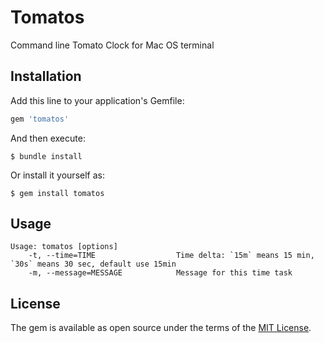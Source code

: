 # Tomatos

Command line Tomato Clock for Mac OS terminal

## Installation

Add this line to your application's Gemfile:

```ruby
gem 'tomatos'
```

And then execute:

    $ bundle install

Or install it yourself as:

    $ gem install tomatos

## Usage

```
Usage: tomatos [options]
    -t, --time=TIME                  Time delta: `15m` means 15 min, `30s` means 30 sec, default use 15min 
    -m, --message=MESSAGE            Message for this time task

```

## License

The gem is available as open source under the terms of the [MIT License](https://opensource.org/licenses/MIT).
